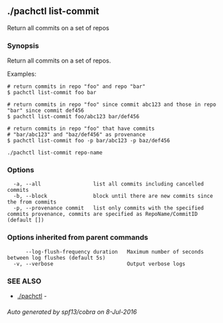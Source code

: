 ## ./pachctl list-commit

Return all commits on a set of repos

### Synopsis


Return all commits on a set of repos.

Examples:

	# return commits in repo "foo" and repo "bar"
	$ pachctl list-commit foo bar

	# return commits in repo "foo" since commit abc123 and those in repo "bar" since commit def456
	$ pachctl list-commit foo/abc123 bar/def456

	# return commits in repo "foo" that have commits
	# "bar/abc123" and "baz/def456" as provenance
	$ pachctl list-commit foo -p bar/abc123 -p baz/def456



```
./pachctl list-commit repo-name
```

### Options

```
  -a, --all                 list all commits including cancelled commits
  -b, --block               block until there are new commits since the from commits
  -p, --provenance commit   list only commits with the specified commits provenance, commits are specified as RepoName/CommitID (default [])
```

### Options inherited from parent commands

```
      --log-flush-frequency duration   Maximum number of seconds between log flushes (default 5s)
  -v, --verbose                        Output verbose logs
```

### SEE ALSO
* [./pachctl](./pachctl.md)	 - 

###### Auto generated by spf13/cobra on 8-Jul-2016

